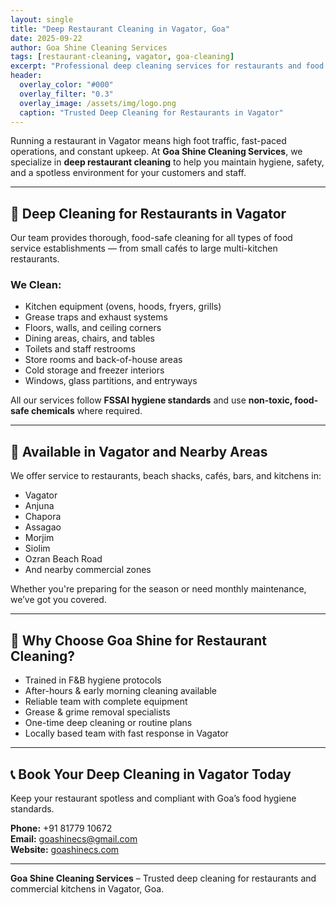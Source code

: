 ```yaml
---
layout: single
title: "Deep Restaurant Cleaning in Vagator, Goa"
date: 2025-09-22
author: Goa Shine Cleaning Services
tags: [restaurant-cleaning, vagator, goa-cleaning]
excerpt: "Professional deep cleaning services for restaurants and food outlets in Vagator, Goa."
header:
  overlay_color: "#000"
  overlay_filter: "0.3"
  overlay_image: /assets/img/logo.png
  caption: "Trusted Deep Cleaning for Restaurants in Vagator"
---
```


Running a restaurant in Vagator means high foot traffic, fast-paced operations, and constant upkeep. At **Goa Shine Cleaning Services**, we specialize in **deep restaurant cleaning** to help you maintain hygiene, safety, and a spotless environment for your customers and staff.

---

## 🧼 Deep Cleaning for Restaurants in Vagator

Our team provides thorough, food-safe cleaning for all types of food service establishments — from small cafés to large multi-kitchen restaurants.

### We Clean:
- Kitchen equipment (ovens, hoods, fryers, grills)  
- Grease traps and exhaust systems  
- Floors, walls, and ceiling corners  
- Dining areas, chairs, and tables  
- Toilets and staff restrooms  
- Store rooms and back-of-house areas  
- Cold storage and freezer interiors  
- Windows, glass partitions, and entryways

All our services follow **FSSAI hygiene standards** and use **non-toxic, food-safe chemicals** where required.

---

## 📍 Available in Vagator and Nearby Areas

We offer service to restaurants, beach shacks, cafés, bars, and kitchens in:

- Vagator  
- Anjuna  
- Chapora  
- Assagao  
- Morjim  
- Siolim  
- Ozran Beach Road  
- And nearby commercial zones

Whether you're preparing for the season or need monthly maintenance, we’ve got you covered.

---

## 💼 Why Choose Goa Shine for Restaurant Cleaning?

- Trained in F&B hygiene protocols  
- After-hours & early morning cleaning available  
- Reliable team with complete equipment  
- Grease & grime removal specialists  
- One-time deep cleaning or routine plans  
- Locally based team with fast response in Vagator

---

## 📞 Book Your Deep Cleaning in Vagator Today

Keep your restaurant spotless and compliant with Goa’s food hygiene standards.

**Phone:** +91 81779 10672  
**Email:** [goashinecs@gmail.com](mailto:goashinecs@gmail.com)  
**Website:** [goashinecs.com](https://goashinecs.com)

---

**Goa Shine Cleaning Services** – Trusted deep cleaning for restaurants and commercial kitchens in Vagator, Goa.

